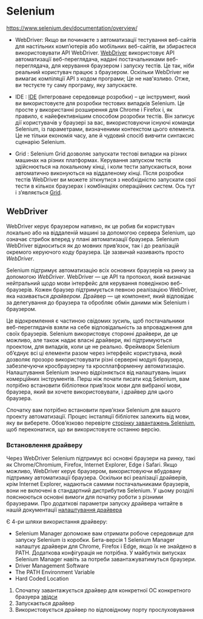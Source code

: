# Selenium 

https://www.selenium.dev/documentation/overview/

- WebDriver: Якщо ви починаєте з автоматизації тестування веб-сайтів для настільних комп’ютерів або мобільних веб-сайтів, ви збираєтеся використовувати API WebDriver. [WebDriver](https://www.selenium.dev/documentation/webdriver) використовує API автоматизації веб-переглядача, надані постачальниками веб-переглядача, для керування браузером і запуску тестів. Це так, ніби реальний користувач працює з браузером. Оскільки WebDriver не вимагає компіляції API з кодом програми; Це не нав'язливо. Отже, ви тестуєте ту саму програму, яку запускаєте.

- IDE : [IDE](https://selenium.dev/selenium-ide) (Інтегроване середовище розробки) – це інструмент, який ви використовуєте для розробки тестових випадків Selenium. Це просте у використанні розширення для Chrome і Firefox і, як правило, є найефективнішим способом розробки тестів. Він записує дії користувачів у браузері за вас, використовуючи існуючі команди Selenium, із параметрами, визначеними контекстом цього елемента. Це не тільки економія часу, але й чудовий спосіб вивчити синтаксис сценарію Selenium.

- Grid : Selenium Grid дозволяє запускати тестові випадки на різних машинах на різних платформах. Керування запуском тестів здійснюється на локальному кінці, і коли тести запускаються, вони автоматично виконуються на віддаленому кінці. Після розробки тестів WebDriver ви можете зіткнутися з необхідністю запускати свої тести в кількох браузерах і комбінаціях операційних систем. Ось тут і з’являється [Grid](https://www.selenium.dev/documentation/grid).

## WebDriver

WebDriver керує браузером нативно, як це робив би користувач локально або на віддаленій машині за допомогою сервера Selenium, що означає стрибок вперед у плані автоматизації браузера. Selenium WebDriver відноситься як до мовних прив’язок, так і до реалізацій окремого керуючого коду браузера. Це зазвичай називають просто *WebDriver*.

Selenium підтримує автоматизацію всіх основних браузерів на ринку за допомогою *WebDriver*. WebDriver — це API та протокол, який визначає нейтральний щодо мови інтерфейс для керування поведінкою веб-браузерів. Кожен браузер підтримується певною реалізацією WebDriver, яка називається *драйвером*. Драйвер — це компонент, який відповідає за делегування до браузера та обробляє обмін даними між Selenium і браузером.

Це відокремлення є частиною свідомих зусиль, щоб постачальники веб-переглядачів взяли на себе відповідальність за впровадження для своїх браузерів. Selenium використовує сторонні драйвери, де це можливо, але також надає власні драйвери, які підтримуються проектом, для випадків, коли це не реально. Фреймворк Selenium об’єднує всі ці елементи разом через інтерфейс користувача, який дозволяє прозоро використовувати різні серверні модулі браузера, забезпечуючи кросбраузерну та кросплатформенну автоматизацію. Налаштування Selenium значно відрізняється від налаштувань інших комерційних інструментів. Перш ніж почати писати код Selenium, вам потрібно встановити бібліотеки прив’язок мови для вибраної мови, браузера, який ви хочете використовувати, і драйвер для цього браузера.

Спочатку вам потрібно встановити прив’язки Selenium для вашого проекту автоматизації. Процес інсталяції бібліотек залежить від мови, яку ви виберете. Обов’язково перевірте [сторінку завантажень Selenium](https://www.selenium.dev/downloads/), щоб переконатися, що ви використовуєте останню версію.

### Встановлення драйверу

Через WebDriver Selenium підтримує всі основні браузери на ринку, такі як Chrome/Chromium, Firefox, Internet Explorer, Edge і Safari. Якщо можливо, WebDriver керує браузером, використовуючи вбудовану підтримку автоматизації браузера. Оскільки всі реалізації драйверів, крім Internet Explorer, надаються самими постачальниками браузерів, вони не включені в стандартний дистрибутив Selenium. У цьому розділі пояснюються основні вимоги для початку роботи з різними браузерами. Про додаткові параметри запуску драйвера читайте в нашій документації [налаштування драйвера](https://www.selenium.dev/documentation/webdriver/drivers/)

Є 4-ри шляхи використання драйверу:

- Selenium Manager допоможе вам отримати робоче середовище для запуску Selenium із коробки. Бета-версія 1 Selenium Manager налаштує драйвери для Chrome, Firefox і Edge, якщо їх не знайдено в PATH. Додаткова конфігурація не потрібна. У майбутніх випусках Selenium Manager навіть за потреби завантажуватимуться браузери. 
- Driver Management Software
- The PATH Environment Variable
- Hard Coded Location

1) Спочатку завантажується драйвер для конкретної ОС конкретного бразуера [звідси](https://www.selenium.dev/documentation/webdriver/getting_started/install_drivers/#quick-reference)
2) Запускається драйвер 
3) Використовується драйвер по відповідному порту прослуховування

